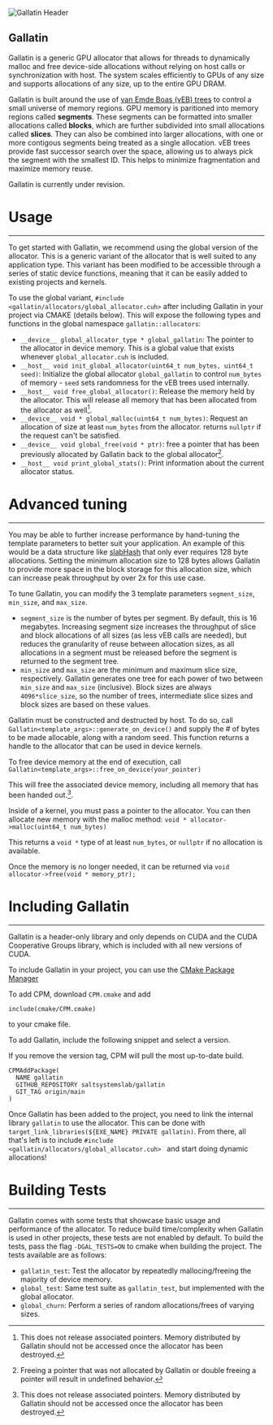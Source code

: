 
![Gallatin Header](log_bit.png)

## Gallatin
Gallatin is a generic GPU allocator that allows for threads to dynamically malloc and free device-side allocations without relying on host calls or synchronization with host. The system scales efficiently to GPUs of any size and supports allocations of any size, up to the entire GPU DRAM.


Gallatin is built around the use of [van Emde Boas (vEB) trees](https://ieeexplore.ieee.org/abstract/document/4567861) to control a small universe of memory regions. GPU memory is paritioned into memory regions called **segments**. These segments can be formatted into smaller allocations called **blocks**, which are further subdivided into small allocations called **slices**. They can also be combined into larger allocations, with one or more contigous segments being treated as a single allocation. vEB trees provide fast successor search over the space, allowing us to always pick the segment with the smallest ID. This helps to minimize fragmentation and maximize memory reuse.


Gallatin is currently under revision.


# Usage
----------------------

To get started with Gallatin, we recommend using the global version of the allocator. This is a generic variant of the allocator that is well suited to any application type. This variant has been modified to be accessible through a series of static device functions, meaning that it can be easily added to existing projects and kernels.

To use the global variant, `#include <gallatin/allocators/global_allocator.cuh>` after including Gallatin in your project via CMAKE (details below). This will expose the following types and functions in the global namespace `gallatin::allocators`:

- `__device__ global_allocator_type * global_gallatin`: The pointer to the allocator in device memory. This is a global value that exists whenever `global_allocator.cuh` is included.
- `__host__ void init_global_allocator(uint64_t num_bytes, uint64_t seed)`: Initialize the global allocator `global_gallatin` to control `num_bytes` of memory - `seed` sets randomness for the vEB trees used internally.
- `__host__ void free_global_allocator()`: Release the memory held by the allocator. This will release all memory that has been allocated from the allocator as well[^1]. 
- `__device__ void * global_malloc(uint64_t num_bytes)`: Request an allocation of size at least `num_bytes` from the allocator. returns `nullptr` if the request can't be satisfied.
- `__device__ void global_free(void * ptr)`: free a pointer that has been previously allocated by Gallatin back to the global allocator[^2].
- `__host__ void print_global_stats()`: Print information about the current allocator status.


# Advanced tuning
--------------------

You may be able to further increase performance by hand-tuning the template parameters to better suit your application. An example of this would be a data structure like [slabHash](https://github.com/owensgroup/SlabHash) that only ever requires 128 byte allocations. Setting the minimum allocation size to 128 bytes allows Gallatin to provide more space in the block storage for this allocation size, which can increase peak throughput by over 2x for this use case.

To tune Gallatin, you can modify the 3 template parameters `segment_size`, `min_size`, and `max_size`.

- `segment_size` is the number of bytes per segment. By default, this is 16 megabytes. Increasing segment size increases the throughput of slice and block allocations of all sizes (as less vEB calls are needed), but reduces the granularity of reuse between allocation sizes, as all allocations in a segment must be released before the segment is returned to the segment tree.
- `min_size` and `max_size` are the minimum and maximum slice size, respectively. Gallatin generates one tree for each power of two between `min_size` and `max_size` (inclusive). Block sizes are always `4096*slice_size`, so the number of trees, intermediate slice sizes and block sizes are based on these values.

Gallatin must be constructed and destructed by host. To do so, call `Gallatin<template_args>::generate_on_device()`
and supply the # of bytes to be made allocable, along with a random seed. This function returns a handle to the allocator that can be used in device kernels.

To free device memory at the end of execution, call `Gallatin<template_args>::free_on_device(your_pointer)`

This will free the associated device memory, including all memory that has been handed out.[^1].

Inside of a kernel, you must pass a pointer to the allocator.
You can then allocate new memory with the malloc method: `void * allocator->malloc(uint64_t num_bytes)`

This returns a `void *` type of at least `num_bytes`, or `nullptr` if no allocation is available.

Once the memory is no longer needed, it can be returned via `void allocator->free(void * memory_ptr);`


# Including Gallatin
---------------------

Gallatin is a header-only library and only depends on CUDA and the CUDA Cooperative Groups library, which is included with all new versions of CUDA.

To include Gallatin in your project, you can use the [CMake Package Manager](https://github.com/cpm-cmake/CPM.cmake)

To add CPM, download `CPM.cmake` and add 

```include(cmake/CPM.cmake)``` 

to your cmake file.

To add Gallatin, include the following snippet and select a version.

If you remove the version tag, CPM will pull the most up-to-date build.

```
CPMAddPackage(
  NAME gallatin
  GITHUB_REPOSITORY saltsystemslab/gallatin
  GIT_TAG origin/main
)
```

Once Gallatin has been added to the project, you need to link the internal library `gallatin` to use the allocator. This can be done with `target_link_libraries(${EXE_NAME} PRIVATE gallatin)`. From there, all that's left is to include `#include <gallatin/allocators/global_allocator.cuh>
` and start doing dynamic allocations!



# Building Tests
---------------

Gallatin comes with some tests that showcase basic usage and performance of the allocator. To reduce build time/complexity when Gallatin is used in other projects, these tests are not enabled by default. To build the tests, pass the flag `-DGAL_TESTS=ON` to cmake when building the project. The tests available are as follows:

- `gallatin_test`: Test the allocator by repeatedly mallocing/freeing the majority of device memory.
- `global_test`: Same test suite as `gallatin_test`, but implemented with the global allocator.
- `global_churn`: Perform a series of random allocations/frees of varying sizes.

[^1]: This does not release associated pointers. Memory distributed by Gallatin should not be accessed once the allocator has been destroyed.
[^2]: Freeing a pointer that was not allocated by Gallatin or double freeing a pointer will result in undefined behavior.